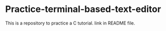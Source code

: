 # Practice-terminal-based-text-editor
This is a repository to practice a C tutorial. link in README file.
